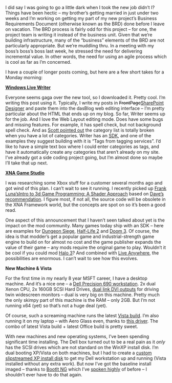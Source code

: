 I did say I was going to go a little dark when I took the new job didn’t
I? Things have been hectic – my brother’s getting married in just under
two weeks and I’m working on getting my part of my new project’s
Business Requirements Document (otherwise known as the BRD) done before
I leave on vacation. The BRD process is fairly odd for this project –
for one, the project team is writing it instead of the business unit.
Given that we’re building infrastructure, many of the “business”
elements of the BRD are not particularly appropriate. But we’re muddling
thru. In a meeting with my boss’s boss’s boss last week, he stressed the
need for delivering incremental value. In other words, the need for
using an agile process which is cool as far as I’m concerned.

I have a couple of longer posts coming, but here are a few short takes
for a Monday morning:

[**Windows Live Writer**](http://windowslivewriter.spaces.live.com)

Everyone seems gaga over the new tool, so I downloaded it. Pretty cool.
I’m writing this post using it. Typically, I write my posts in
~~FrontPage~~[SharePoint
Designer](http://www.microsoft.com/office/preview/programs/designer/highlights.mspx)
and paste them into the dasBlog web editing interface – I’m pretty
particular about the HTML that ends up on my blog. So far, Writer seems
up for the job. And I love the Web Layout editing mode. Does have some
bugs and missing features. For example, it has spell check, but not
background spell check. And as [Scott pointed
out](http://www.hanselman.com/blog/WindowsLiveWriterAndDasBlog19.aspx)
the category list is totally broken when you have a lot of categories.
Writer has an
[SDK](http://download.microsoft.com/download/f/9/a/f9a19f2d-cec4-4a25-9b0b-eb9655ea7561/Windows%20Live%20Writer%20SDK%20(Beta).msi),
and one of the examples they suggest building with it is “Tags from
tagging services”. I’d like to have a simple text box where I could
enter categories as tags, and have it automatically create any
categories that aren’t already on my site. I’ve already got a side
coding project going, but I’m almost done so maybe I’ll take that up
next.

[**XNA Game Studio**](http://msdn.microsoft.com/directx/xna/gamestudio)

I was researching some Xbox stuff for a customer several months ago and
got wind of this plan. I can’t wait to see it running. I recently picked
up [Frank Luna’s](http://www.moon-labs.com/)[Intro to 3d Game
Programming: A Shader
Approach](http://www.moon-labs.com/ml_book2.htm) based on [Dave’s
recommendation](http://letskilldave.com/archive/2006/07/18/Review_3A00_-Introduction-to-3D-Game-Programming-with-Direct-X-9.0c_3A00_-A-Shader-Approach-.aspx).
I figure most, if not all, the source code will be obsolete in the XNA
Framework world, but the concepts are spot on so it’s been a good read.

One aspect of this announcement that I haven’t seen talked about yet is
the impact on the mod community. Many games today ship with an SDK –
here are examples for [Dungeon Siege](http://garage.gaspowered.com),
[Half-Life 2](http://developer.valvesoftware.com/wiki/Main_Page)
and [Doom 3](http://www.iddevnet.com/doom3/). Of course, the idea is
that modder’s get a popular game and industrial-strength game engine to
build on for almost no cost and the game publisher expands the value of
their game – any mods require the original game to play. Wouldn’t it be
cool if you could mod [Halo 3](http://www.xbox.com/halo3/)? And combined
with [Live
Anywhere](http://www.extremetech.com/article2/0,1558,1960510,00.asp?kc=ETRSS02129TX1K0000532),
the possibilities are enormous. I can’t wait to see how this evolves.

**New Machine & Vista**

For the first time in my nearly 8 year MSFT career, I have a desktop
machine. And it’s a nice one – a [Dell Precision 690
workstation](http://www.dell.com/content/products/productdetails.aspx/precn_690).
2x dual Xenon CPU, 2x 160GB SCSI Hard Drives, [dual link DVI
outputs](http://www.ati.com/products/workstation/FireGL-Dual_Link.pdf)
for driving twin widescreen monitors – dual is very big on this machine.
Pretty much the only skimpy part of this machine is the RAM – only 2GB.
But I’m not running x64 (yet) so that’s not a huge deal (yet).

Of course, such a screaming machine runs the latest [Vista
build](http://www.winsupersite.com/showcase/winvista_5472_gallery_01.asp). I’m
also running it on my laptop – with Aero Glass even, thanks to [this
driver](http://www.laptopvideo2go.com/forum/index.php?showtopic=10420). The
combo of latest Vista build + latest Office build is pretty sweet.

With new machines and new operating systems, I’ve been spending
significant time installing. The Dell box turned out to be a real pain
as it *only* has the SCSI drives which are not standard on the WinXP
install disk. I’m dual booting XP/Vista on both machines, but I had to
create a [custom slipstreamed XP install
disk](http://www.maximumpc.com/2005/01/how_to_slipstre.html) to get my
Dell workstation up and running (Vista installed without any extra
work). But now I’ve got the baseline install imaged – thanks to [BootIt
NG](http://www.terabyteunlimited.com/bootitng.html) which I’ve [spoken
highly](http://devhawk.net/2005/09/20/New+Dev+Partition+Contents.aspx)
of before – I shouldn’t ever have to do that again.
